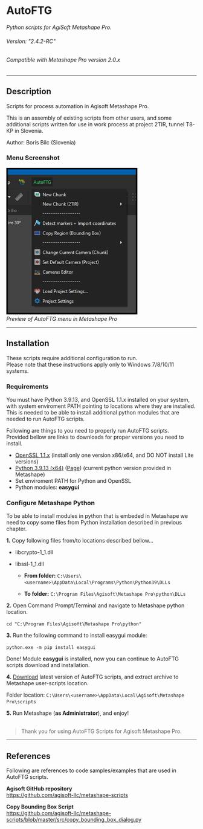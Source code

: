 # AutoFTG

*Python scripts for AgiSoft Metashape Pro.* 

###### Version: "2.4.2-RC"

###### Compatible with Metashape Pro version 2.0.x

---

## Description

Scripts for process automation in Agisoft Metashape Pro.

This is an assembly of existing scripts from other users, and some additional scripts written for use in work process at project 2TIR, tunnel T8-KP in Slovenia.


Author: Boris Bilc (Slovenia)


### Menu Screenshot

![Menu Screenshot](menu_preview.jpg "Preview of AutoFTG menu in Metashape Pro")<br>
*Preview of AutoFTG menu in Metashape Pro*<br>

---

## Installation

These scripts require additional configuration to run.<br>
Please note that these instructions apply only to Windows 7/8/10/11 systems.

### Requirements

You must have Python 3.9.13, and OpenSSL 1.1.x installed on your system, with system enviroment PATH pointing to locations where they are installed. This is needed to be able to install additional python modules that are needed to run AutoFTG scripts.

Following are things to you need to properly run AutoFTG scripts.<br>
Provided bellow are links to downloads for proper versions you need to install.

- [OpenSSL 1.1.x](https://slproweb.com/products/Win32OpenSSL.html) (install only one version x86/x64, and DO NOT install Lite versions)
- [Python 3.9.13 (x64)](https://www.python.org/ftp/python/3.9.13/python-3.9.13-amd64.exe) ([Page](https://www.python.org/downloads/release/python-3913/)) (current python version provided in Metashape)
- Set enviroment PATH for Python and OpenSSL
- Python modules: **easygui**

### Configure Metashape Python

To be able to install modules in python that is embeded in Metashape we need to copy some files from Python installation described in previous chapter.

**1.** Copy following files from/to locations described bellow...

- libcrypto-1_1.dll
- libssl-1_1.dll

  - **From folder:** `C:\Users\<username>\AppData\Local\Programs\Python\Python39\DLLs`

  - **To folder:** `C:\Program Files\Agisoft\Metashape Pro\python\DLLs`

**2.** Open Command Prompt/Terminal and navigate to Metashape python location.

`cd "C:\Program Files\Agisoft\Metashape Pro\python"`

**3.** Run the following command to install easygui module:

`python.exe -m pip install easygui`

Done! Module **easygui** is installed, now you can continue to AutoFTG scripts download and installation.

**4.** [Download](https://github.com/bilkos/AutoFTG-Scripts_Metashape-Pro/releases) latest version of AutoFTG scripts, and extract archive to Metashape user-scripts location.

Folder location: `C:\Users\<username>\AppData\Local\Agisoft\Metashape Pro\scripts`

**5.** Run Metashape (**as Administrator**), and enjoy!
<br><br>

> Thank you for using AutoFTG Scripts for Agisoft Metashape Pro.

---

## References

Following are references to code samples/examples that are used in AutoFTG scripts.

**Agisoft GitHub repository**<br>
https://github.com/agisoft-llc/metashape-scripts

**Copy Bounding Box Script**<br>
https://github.com/agisoft-llc/metashape-scripts/blob/master/src/copy_bounding_box_dialog.py

